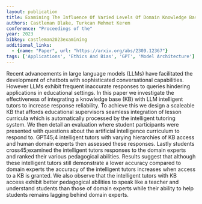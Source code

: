 ```yaml
---
layout: publication
title: Examining The Influence Of Varied Levels Of Domain Knowledge Base Inclusion In Gpt45;based Intelligent Tutors
authors: Castleman Blake, Turkcan Mehmet Kerem
conference: "Proceedings of the"
year: 2023
bibkey: castleman2023examining
additional_links:
  - {name: "Paper", url: "https://arxiv.org/abs/2309.12367"}
tags: ['Applications', 'Ethics And Bias', 'GPT', 'Model Architecture']
---
```

Recent advancements in large language models (LLMs) have facilitated the development of chatbots with sophisticated conversational capabilities. However LLMs exhibit frequent inaccurate responses to queries hindering applications in educational settings. In this paper we investigate the effectiveness of integrating a knowledge base (KB) with LLM intelligent tutors to increase response reliability. To achieve this we design a scaleable KB that affords educational supervisors seamless integration of lesson curricula which is automatically processed by the intelligent tutoring system. We then detail an evaluation where student participants were presented with questions about the artificial intelligence curriculum to respond to. GPT45;4 intelligent tutors with varying hierarchies of KB access and human domain experts then assessed these responses. Lastly students cross45;examined the intelligent tutors responses to the domain experts and ranked their various pedagogical abilities. Results suggest that although these intelligent tutors still demonstrate a lower accuracy compared to domain experts the accuracy of the intelligent tutors increases when access to a KB is granted. We also observe that the intelligent tutors with KB access exhibit better pedagogical abilities to speak like a teacher and understand students than those of domain experts while their ability to help students remains lagging behind domain experts.
